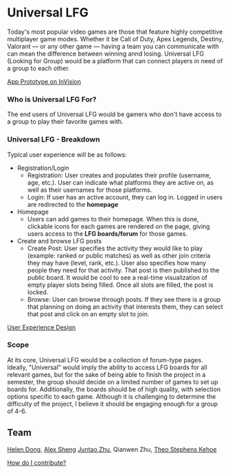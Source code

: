 # Universal LFG
Today's most popular video games are those that feature highly competitive multiplayer game modes. Whether it be Call of Duty, Apex Legends, Destiny, Valorant — or any other game — having a team you can communicate with can mean the difference between winning annd losing. 
Universal LFG (Looking for Group) would be a platform that can connect players in need of a group to each other. 

[App Prototype on InVision](https://juntaozhu991694.invisionapp.com/console/share/YQJTRS4PNZ9)

### Who is Universal LFG For?
The end users of Universal LFG would be gamers who don't have access to a group to play their favorite games with. 

### Universal LFG - Breakdown
Typical user experience will be as follows:
* Registration/Login
    * Registration: User creates and populates their profile (username, age, etc.). User can indicate what platforms they are active on, as well as their usernames for those platforms.  
    * Login: If user has an active account, they can log in. Logged in users are redirected to the **homepage**
* Homepage 
    * Users can add games to their homepage. When this is done, clickable icons for each games are rendered on the page, giving users access to the **LFG boards/forum** for those games. 
* Create and browse LFG posts
    * Create Post:  User specifies the activity they would like to play (example: ranked or public matches) as well as other join criteria they may have (level, rank, etc.). User also specifies how many people they need for that activity. That post is then published to the public board. It would be cool to see a real-time visualization of empty player slots being filled. Once all slots are filled, the post is locked. 
    * Browse: User can browse through posts. If they see there is a group that planning on doing an activity that interests them, they can select that post and click on an empty slot to join.

[User Experience Design](https://github.com/software-assignments-spring2022/final-project-universal-lfg/blob/master/UX-DESIGN.md)
  
### Scope
At its core, Universal LFG would be a collection of forum-type pages. Ideally, "Universal" would imply the ability to access LFG boards for all relevant games, but for the sake of being able to finish the project in a semester, the group should decide on a limited number of games to set up boards for. Additionally, the boards should be of high quality, with selection options specific to each game. Although it is challenging to determine the difficulty of the project, I believe it should be engaging enough for a group of 4-6. 

## Team

[Helen Dong](https://github.com/helenyxd),
[Alex Sheng](https://github.com/ash3n)
[Juntao Zhu](https://github.com/juntaoZhu1),
Qianwen Zhu, 
[Theo Stephens Kehoe](https://github.com/tstephen22)

[How do I contribute?](https://github.com/software-assignments-spring2022/final-project-universal-lfg/blob/master/CONTRIBUTING.md)
